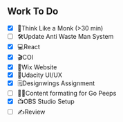 ## Work To Do
- [x] 📙Think Like a Monk (>30 min)
- [ ] 🛠Update Anti Waste Man System
- [x] 💻React
- [x] 🎬COI
- [x] 📝Wix Website
- [x] 📓Udacity UI/UX
- [x] 🗒Designwings Assignment
- [ ] 🏋️‍♂Content formating for Go Peeps
- [x] 📺OBS Studio Setup 
- [ ] ✍Review
